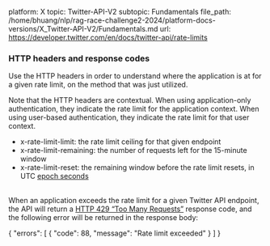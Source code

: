 platform: X
topic: Twitter-API-V2
subtopic: Fundamentals
file_path: /home/bhuang/nlp/rag-race-challenge2-2024/platform-docs-versions/X_Twitter-API-V2/Fundamentals.md
url: https://developer.twitter.com/en/docs/twitter-api/rate-limits

### HTTP headers and response codes

Use the HTTP headers in order to understand where the application is at for a given rate limit, on the method that was just utilized.  

Note that the HTTP headers are contextual. When using application-only authentication, they indicate the rate limit for the application context. When using user-based authentication, they indicate the rate limit for that user context.  

* x-rate-limit-limit: the rate limit ceiling for that given endpoint
* x-rate-limit-remaining: the number of requests left for the 15-minute window
* x-rate-limit-reset: the remaining window before the rate limit resets, in UTC [epoch seconds](http://en.wikipedia.org/wiki/Unix_time)  
     

When an application exceeds the rate limit for a given Twitter API endpoint, the API will return a [HTTP 429 “Too Many Requests”](http://tools.ietf.org/html/rfc6585) response code, and the following error will be returned in the response body:

{ "errors": \[ { "code": 88, "message": "Rate limit exceeded" } \] }